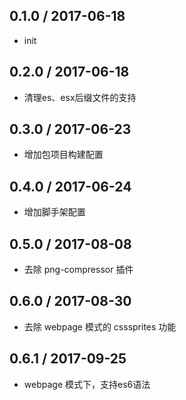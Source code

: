 ## 0.1.0 / 2017-06-18
* init

## 0.2.0 / 2017-06-18
* 清理es、esx后缀文件的支持

## 0.3.0 / 2017-06-23
* 增加包项目构建配置

## 0.4.0 / 2017-06-24
* 增加脚手架配置

## 0.5.0 / 2017-08-08
* 去除 png-compressor 插件

## 0.6.0 / 2017-08-30
* 去除 webpage 模式的 csssprites 功能

## 0.6.1 / 2017-09-25
* webpage 模式下，支持es6语法
